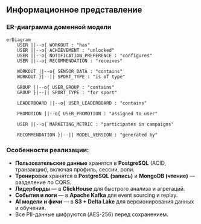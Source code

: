## Информационное представление

### ER-диаграмма доменной модели

```mermaid
erDiagram
    USER ||--o{ WORKOUT : "has"
    USER ||--o{ ACHIEVEMENT : "unlocked"
    USER ||--o{ NOTIFICATION_PREFERENCE : "configures"
    USER ||--o{ RECOMMENDATION : "receives"

    WORKOUT ||--o{ SENSOR_DATA : "contains"
    WORKOUT }|--|| SPORT_TYPE : "is of type"

    GROUP ||--o{ USER_GROUP : "contains"
    GROUP }|--|| SPORT_TYPE : "for sport"

    LEADERBOARD ||--o{ USER_LEADERBOARD : "contains"

    PROMOTION ||--o{ USER_PROMOTION : "assigned to user"

    USER ||--o{ MARKETING_METRIC : "participates in campaigns"

    RECOMMENDATION }|--|| MODEL_VERSION : "generated by"
```

### Особенности реализации:

- **Пользовательские данные** хранятся в **PostgreSQL** (ACID, транзакции), включая профиль, сессии, роли.
- **Тренировки** хранятся в **PostgreSQL (запись)** и **MongoDB (чтение)** — разделение по CQRS.
- **Лидерборды** — в **ClickHouse** для быстрого анализа и агрегаций.
- **События и логи** — в **Apache Kafka** для event sourcing и replay.
- **AI модели и фичи** — в **S3 + Delta Lake** для версионирования данных и обучения.
- Все PII-данные шифруются (AES-256) перед сохранением.
